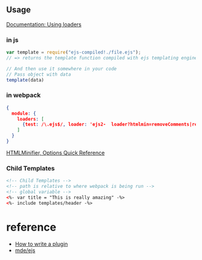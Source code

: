 ## Usage

[Documentation: Using loaders](http://webpack.github.io/docs/using-loaders.html)

### in js

``` js
var template = require("ejs-compiled!./file.ejs");
// => returns the template function compiled with ejs templating engine.

// And then use it somewhere in your code
// Pass object with data
template(data) 

```

### in webpack 

```json
{
  module: {
    loaders: [
      {test: /\.ejs$/, loader: 'ejs2-  loader?htmlmin=removeComments|removeAttributeQuotes|minifyCSS'}
    ]
  }
}
```

[HTMLMinifier, Options Quick Reference](https://github.com/kangax/html-minifier#options-quick-reference)

### Child Templates

```html
<!-- Child Templates -->
<!-- path is relative to where webpack is being run -->
<!-- global variable -->
<%- var title = "This is really amazing" -%>
<%- include templates/header -%>
```

# reference

- [How to write a plugin](https://webpack.github.io/docs/how-to-write-a-plugin.html)
- [mde/ejs](https://github.com/mde/ejs) 